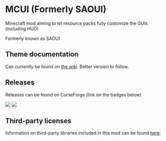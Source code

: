 # MCUI (Formerly SAOUI)

Minecraft mod aiming to let resource packs fully customize the GUIs (including HUD)

Formerly known as SAOUI

## Theme documentation

Can currently be found on [the wiki](https://github.com/Bluexin/mcui/wiki/Themes).
Better version to follow.

## Releases

Releases can be found on CurseForge (link on the badges below)

[![](http://cf.way2muchnoise.eu/full_sao-ui_downloads.svg)](https://minecraft.curseforge.com/projects/sao-ui)
[![](http://cf.way2muchnoise.eu/versions/Available%20for%20MC_sao-ui_all.svg)](http://minecraft.curseforge.com/projects/sao-ui)

## Third-party licenses
Information on third-party libraries included in this mod can be found [here](src/main/resources/third_party).
